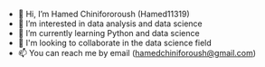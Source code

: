 - 👋 Hi, I’m Hamed Chinifororoush (Hamed11319)
- 👀 I’m interested in data analysis and data science
- 🌱 I’m currently learning Python and data science
- 💞️ I'm looking to collaborate in the data science field
- 📫 You can reach me by email (hamedchiniforoush@gmail.com) 

<!---
Hamed11319/Hamed11319 is a ✨ particular ✨ repository because its `README.md` (this file) appears on your GitHub profile.
You can click the Preview link to take a look at your changes.
--->
